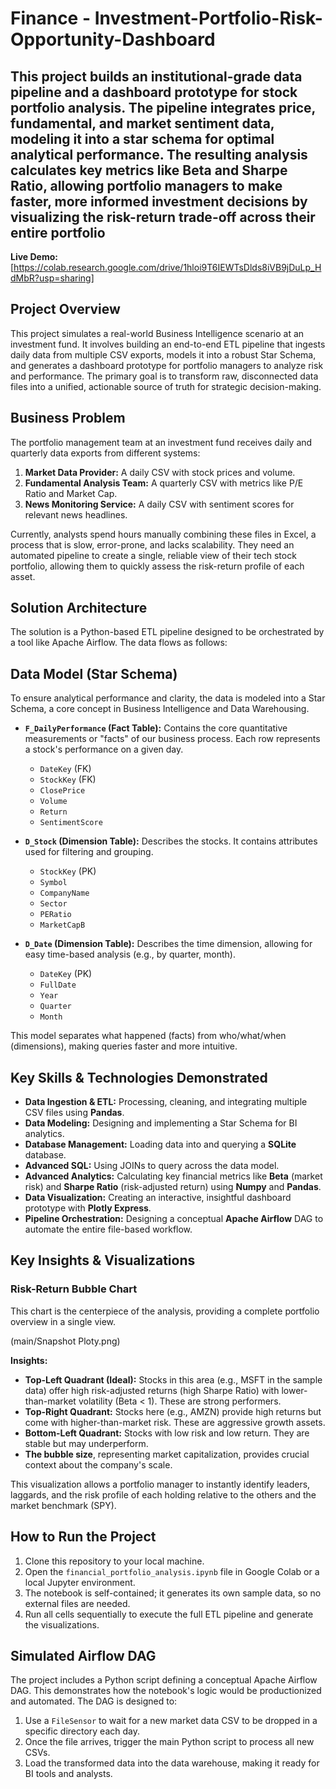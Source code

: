 # Finance - Investment-Portfolio-Risk-Opportunity-Dashboard
## This project builds an institutional-grade data pipeline and a dashboard prototype for stock portfolio analysis. The pipeline integrates price, fundamental, and market sentiment data, modeling it into a star schema for optimal analytical performance. The resulting analysis calculates key metrics like Beta and Sharpe Ratio, allowing portfolio managers to make faster, more informed investment decisions by visualizing the risk-return trade-off across their entire portfolio

**Live Demo:** [https://colab.research.google.com/drive/1hloi9T6IEWTsDlds8iVB9jDuLp_HdMbR?usp=sharing]

## Project Overview

This project simulates a real-world Business Intelligence scenario at an investment fund. It involves building an end-to-end ETL pipeline that ingests daily data from multiple CSV exports, models it into a robust Star Schema, and generates a dashboard prototype for portfolio managers to analyze risk and performance. The primary goal is to transform raw, disconnected data files into a unified, actionable source of truth for strategic decision-making.

## Business Problem

The portfolio management team at an investment fund receives daily and quarterly data exports from different systems:
1.  **Market Data Provider:** A daily CSV with stock prices and volume.
2.  **Fundamental Analysis Team:** A quarterly CSV with metrics like P/E Ratio and Market Cap.
3.  **News Monitoring Service:** A daily CSV with sentiment scores for relevant news headlines.

Currently, analysts spend hours manually combining these files in Excel, a process that is slow, error-prone, and lacks scalability. They need an automated pipeline to create a single, reliable view of their tech stock portfolio, allowing them to quickly assess the risk-return profile of each asset.

## Solution Architecture

The solution is a Python-based ETL pipeline designed to be orchestrated by a tool like Apache Airflow. The data flows as follows:

## Data Model (Star Schema)

To ensure analytical performance and clarity, the data is modeled into a Star Schema, a core concept in Business Intelligence and Data Warehousing.

*   **`F_DailyPerformance` (Fact Table):** Contains the core quantitative measurements or "facts" of our business process. Each row represents a stock's performance on a given day.
    *   `DateKey` (FK)
    *   `StockKey` (FK)
    *   `ClosePrice`
    *   `Volume`
    *   `Return`
    *   `SentimentScore`

*   **`D_Stock` (Dimension Table):** Describes the stocks. It contains attributes used for filtering and grouping.
    *   `StockKey` (PK)
    *   `Symbol`
    *   `CompanyName`
    *   `Sector`
    *   `PERatio`
    *   `MarketCapB`

*   **`D_Date` (Dimension Table):** Describes the time dimension, allowing for easy time-based analysis (e.g., by quarter, month).
    *   `DateKey` (PK)
    *   `FullDate`
    *   `Year`
    *   `Quarter`
    *   `Month`

This model separates what happened (facts) from who/what/when (dimensions), making queries faster and more intuitive.

## Key Skills & Technologies Demonstrated

*   **Data Ingestion & ETL:** Processing, cleaning, and integrating multiple CSV files using **Pandas**.
*   **Data Modeling:** Designing and implementing a Star Schema for BI analytics.
*   **Database Management:** Loading data into and querying a **SQLite** database.
*   **Advanced SQL:** Using JOINs to query across the data model.
*   **Advanced Analytics:** Calculating key financial metrics like **Beta** (market risk) and **Sharpe Ratio** (risk-adjusted return) using **Numpy** and **Pandas**.
*   **Data Visualization:** Creating an interactive, insightful dashboard prototype with **Plotly Express**.
*   **Pipeline Orchestration:** Designing a conceptual **Apache Airflow** DAG to automate the entire file-based workflow.

## Key Insights & Visualizations

### Risk-Return Bubble Chart

This chart is the centerpiece of the analysis, providing a complete portfolio overview in a single view.

(main/Snapshot Ploty.png)

**Insights:**

*   **Top-Left Quadrant (Ideal):** Stocks in this area (e.g., MSFT in the sample data) offer high risk-adjusted returns (high Sharpe Ratio) with lower-than-market volatility (Beta < 1). These are strong performers.
*   **Top-Right Quadrant:** Stocks here (e.g., AMZN) provide high returns but come with higher-than-market risk. These are aggressive growth assets.
*   **Bottom-Left Quadrant:** Stocks with low risk and low return. They are stable but may underperform.
*   **The bubble size**, representing market capitalization, provides crucial context about the company's scale.

This visualization allows a portfolio manager to instantly identify leaders, laggards, and the risk profile of each holding relative to the others and the market benchmark (SPY).

## How to Run the Project

1.  Clone this repository to your local machine.
2.  Open the `financial_portfolio_analysis.ipynb` file in Google Colab or a local Jupyter environment.
3.  The notebook is self-contained; it generates its own sample data, so no external files are needed.
4.  Run all cells sequentially to execute the full ETL pipeline and generate the visualizations.

## Simulated Airflow DAG

The project includes a Python script defining a conceptual Apache Airflow DAG. This demonstrates how the notebook's logic would be productionized and automated. The DAG is designed to:

1.  Use a `FileSensor` to wait for a new market data CSV to be dropped in a specific directory each day.
2.  Once the file arrives, trigger the main Python script to process all new CSVs.
3.  Load the transformed data into the data warehouse, making it ready for BI tools and analysts.
